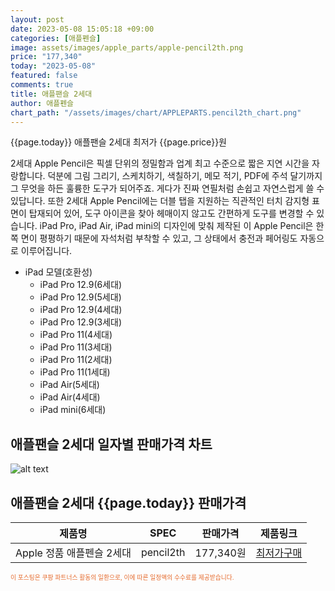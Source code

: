 ```yaml
---
layout: post
date: 2023-05-08 15:05:18 +09:00
categories: [애플펜슬]
image: assets/images/apple_parts/apple-pencil2th.png
price: "177,340"
today: "2023-05-08"
featured: false
comments: true
title: 애플팬슬 2세대
author: 애플펜슬
chart_path: "/assets/images/chart/APPLEPARTS.pencil2th_chart.png"
---
```


{{page.today}} 애플팬슬 2세대 최저가 {{page.price}}원

2세대 Apple Pencil은 픽셀 단위의 정밀함과 업계 최고 수준으로 짧은 지연 시간을 자랑합니다. 덕분에 그림 그리기, 스케치하기, 색칠하기, 메모 적기, PDF에 주석 달기까지 그 무엇을 하든 훌륭한 도구가 되어주죠. 게다가 진짜 연필처럼 손쉽고 자연스럽게 쓸 수 있답니다.
또한 2세대 Apple Pencil에는 더블 탭을 지원하는 직관적인 터치 감지형 표면이 탑재되어 있어, 도구 아이콘을 찾아 헤매이지 않고도 간편하게 도구를 변경할 수 있습니다.
iPad Pro, iPad Air, iPad mini의 디자인에 맞춰 제작된 이 Apple Pencil은 한쪽 면이 평평하기 때문에 자석처럼 부착할 수 있고, 그 상태에서 충전과 페어링도 자동으로 이루어집니다.

- iPad 모델(호환성)
  - iPad Pro 12.9(6세대)
  - iPad Pro 12.9(5세대)
  - iPad Pro 12.9(4세대)
  - iPad Pro 12.9(3세대)
  - iPad Pro 11(4세대)
  - iPad Pro 11(3세대)
  - iPad Pro 11(2세대)
  - iPad Pro 11(1세대)
  - iPad Air(5세대)
  - iPad Air(4세대)
  - iPad mini(6세대)

## 애플팬슬 2세대 일자별 판매가격 차트
![alt text]({{page.chart_path}} "애플팬슬 2세대 판매가격 차트")

## 애플팬슬 2세대 {{page.today}} 판매가격
<main>
<table id="rwd-table-large">
  <thead>
    <tr>
      <th>제품명</th>
      <th>SPEC</th>
      <th>판매가격</th>
      <th>제품링크</th>
    </tr>
  </thead>
  <tbody><tr>
        <td>Apple 정품 애플펜슬 2세대</td>
        <td>pencil2th</td>
        <td>177,340원</td>
        <td><a href='https://link.coupang.com/a/SG8MW' target='_blank'>최저가구매</a></td>
        </tr></tbody>
</table>
</main>
<div style="color:#e56a2c;font-size: 0.7em;" >
이 포스팅은 쿠팡 파트너스 활동의 일환으로, 이에 따른 일정액의 수수료를 제공받습니다.
</div>
